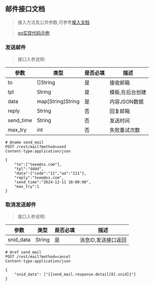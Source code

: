 ## 邮件接口文档

> 接入方法及公共参数,可参考[接入文档](rest.md)


> [go实现代码示例](https://github.com/shanliu/lsys/blob/main/sdk/go/examples/basic/mail_test.go)

### 发送邮件

> 接口入参说明:

| 参数         | 类型      | 是否必填   | 描述    |
|-------------|-----------|------------|--------|
| to     | []String  | 是       | 接收邮箱|
| tpl     | String  | 是       | 模板,在后台创建|
| data     | map[String]String|是  | 内容JSON数据     | 
| reply     | String  |    否 | 回复邮箱  |
| send_time     | String  | 否      | 发送时间 |
| max_try     | int  | 否     | 失败重试次数|



```http
# @name send_mail
POST /rest/mail?method=send
Content-type:application/json

{
    "to":["teee@ss.com"],
    "tpl":"dddd",
    "data":{"code":"11","aa":"111"},
    "reply":"teee@ss.com",
    "send_time":"2024-12-11 10:00:00",
    "max_try":1
}
```


### 取消发送邮件


> 接口入参说明:

| 参数         | 类型      | 是否必填   | 描述    |
|-------------|-----------|------------|--------|
| snid_data     | String  | 是       | 消息ID,发送接口返回|


```http
# @ref send_mail
POST /rest/mail?method=cancel
Content-type:application/json

{
    "snid_data": ["{{send_mail.response.detail[0].snid}}"]
}
```
